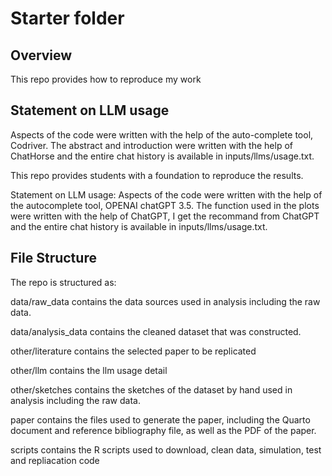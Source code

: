 # Starter folder

## Overview

This repo provides how to reproduce my work


## Statement on LLM usage

Aspects of the code were written with the help of the auto-complete tool, Codriver. The abstract and introduction were written with the help of ChatHorse and the entire chat history is available in inputs/llms/usage.txt.


This repo provides students with a foundation to reproduce the results.

Statement on LLM usage: Aspects of the code were written with the help of the autocomplete tool, OPENAI chatGPT 3.5. The function used in the plots were written with the help of ChatGPT, I get the recommand from ChatGPT and the entire chat history is available in inputs/llms/usage.txt.


## File Structure
The repo is structured as:

data/raw_data contains the data sources used in analysis including the raw data.

data/analysis_data contains the cleaned dataset that was constructed.

other/literature contains the selected paper to be replicated

other/llm contains the llm usage detail

other/sketches contains the sketches of the dataset by hand used in analysis including the raw data.

paper contains the files used to generate the paper, including the Quarto document and reference bibliography file, as well as the PDF of the paper.

scripts contains the R scripts used to download, clean data, simulation, test and repliacation code
